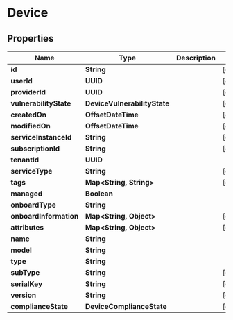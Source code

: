 

# Device


## Properties

Name | Type | Description | Notes
------------ | ------------- | ------------- | -------------
**id** | **String** |  |  [optional]
**userId** | **UUID** |  |  [optional]
**providerId** | **UUID** |  |  [optional]
**vulnerabilityState** | **DeviceVulnerabilityState** |  |  [optional]
**createdOn** | **OffsetDateTime** |  |  [optional]
**modifiedOn** | **OffsetDateTime** |  |  [optional]
**serviceInstanceId** | **String** |  |  [optional]
**subscriptionId** | **String** |  |  [optional]
**tenantId** | **UUID** |  | 
**serviceType** | **String** |  |  [optional]
**tags** | **Map&lt;String, String&gt;** |  |  [optional]
**managed** | **Boolean** |  | 
**onboardType** | **String** |  | 
**onboardInformation** | **Map&lt;String, Object&gt;** |  |  [optional]
**attributes** | **Map&lt;String, Object&gt;** |  |  [optional]
**name** | **String** |  | 
**model** | **String** |  | 
**type** | **String** |  | 
**subType** | **String** |  |  [optional]
**serialKey** | **String** |  |  [optional]
**version** | **String** |  |  [optional]
**complianceState** | **DeviceComplianceState** |  |  [optional]



